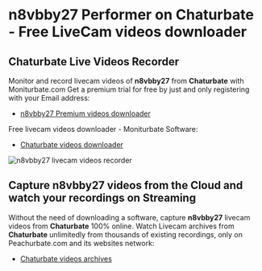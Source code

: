 # n8vbby27 Performer on Chaturbate - Free LiveCam videos downloader

## Chaturbate Live Videos Recorder

Monitor and record livecam videos of **n8vbby27** from **Chaturbate** with Moniturbate.com
Get a premium trial for free by just and only registering with your Email address:
* [n8vbby27 Premium videos downloader](https://moniturbate.com/request-demo-licence-key.html)

Free livecam videos downloader - Moniturbate Software:
* [Chaturbate videos downloader](https://moniturbate.com/moniturbate-download-software.html)

![n8vbby27 livecam videos recorder](https://peachurnet.com/templates/moniturbate-software.png)


## Capture n8vbby27 videos from the Cloud and watch your recordings on Streaming

Without the need of downloading a software, capture **n8vbby27** livecam videos from **Chaturbate** 100% online.
Watch Livecam archives from **Chaturbate** unlimitedly from thousands of existing recordings, only on Peachurbate.com and its websites network:
* [Chaturbate videos archives](https://peachurnet.com/)